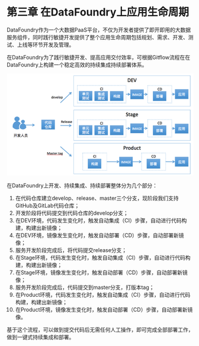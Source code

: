 # 第三章 在DataFoundry上应用生命周期

DataFoundry作为一个大数据PaaS平台，不仅为开发者提供了即开即用的大数据服务组件，同时践行敏捷开发提供了整个应用生命周期包括规划、需求、开发、测试、上线等环节开发及管理。

在DataFoundry为了践行敏捷开发、提高应用交付效率，可根据Gitflow流程在在DataFoundry上构建一个稳定高效的持续集成持续部署体系。

![](CICD.png)

在DataFoundry上开发、持续集成、持续部署整体分为几个部分：

1. 在代码仓库建立develop、release、master三个分支，现阶段我们支持GitHub及GitLab代码仓库；
2. 开发阶段将代码提交到代码仓库的develop分支；
3. 在DEV环境，代码发生变化时，触发自动集成（CI）步骤，自动进行代码构建，构建出新镜像；
4. 在DEV环境，镜像发生变化时，触发自动部署（CD）步骤，自动部署新镜像；
5. 服务开发阶段完成后，将代码提交release分支；
6. 在Stage环境，代码发生变化时，触发自动集成（CI）步骤，自动进行代码构建，构建出新镜像；
7. 在Stage环境，镜像发生变化时，触发自动部署（CD）步骤，自动部署新镜像；
8. 服务开发阶段完成后，代码提交到master分支，打版本tag；
9. 在Product环境，代码发生变化时，触发自动集成（CI）步骤，自动进行代码构建，构建出新镜像；
10. 在Product环境，镜像发生变化时，触发自动部署（CD）步骤，自动部署新镜像。


基于这个流程，可以做到提交代码后无需任何人工操作，即可完成全部部署工作，做到一键式持续集成和部署。